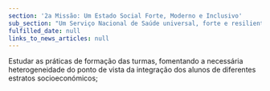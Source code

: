 ```yaml
---
section: '2a Missão: Um Estado Social Forte, Moderno e Inclusivo'
sub_section: "Um Serviço Nacional de Saúde universal, forte e resiliente"
fulfilled_date: null
links_to_news_articles: null
---
```


Estudar as práticas de formação das turmas, fomentando a necessária heterogeneidade do ponto de vista da integração dos alunos de diferentes estratos socioeconómicos;